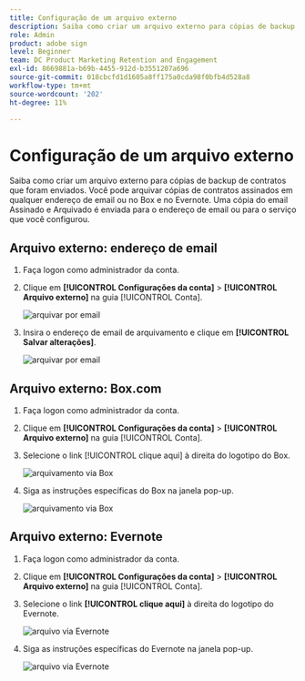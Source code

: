 ```yaml
---
title: Configuração de um arquivo externo
description: Saiba como criar um arquivo externo para cópias de backup de contratos enviados
role: Admin
product: adobe sign
level: Beginner
team: DC Product Marketing Retention and Engagement
exl-id: 8669881a-b69b-4455-912d-b3551207a696
source-git-commit: 018cbcfd1d1605a8ff175a0cda98f0bfb4d528a8
workflow-type: tm+mt
source-wordcount: '202'
ht-degree: 11%

---
```


# Configuração de um arquivo externo

Saiba como criar um arquivo externo para cópias de backup de contratos que foram enviados. Você pode arquivar cópias de contratos assinados em qualquer endereço de email ou no Box e no Evernote. Uma cópia do email Assinado e Arquivado é enviada para o endereço de email ou para o serviço que você configurou.

## Arquivo externo: endereço de email

1. Faça logon como administrador da conta.

1. Clique em **[!UICONTROL Configurações da conta]** > **[!UICONTROL Arquivo externo]** na guia [!UICONTROL Conta].

   ![arquivar por email](../assets/archiveemail1.png)

1. Insira o endereço de email de arquivamento e clique em **[!UICONTROL Salvar alterações]**.

   ![arquivar por email](../assets/archiveemail2.png)

## Arquivo externo: Box.com

1. Faça logon como administrador da conta.

1. Clique em **[!UICONTROL Configurações da conta]** > **[!UICONTROL Arquivo externo]** na guia [!UICONTROL Conta].

1. Selecione o link [!UICONTROL clique aqui] à direita do logotipo do Box.

   ![arquivamento via Box](../assets/archivebox1.png)

1. Siga as instruções específicas do Box na janela pop-up.

   ![arquivamento via Box](../assets/archivebox2.png)

## Arquivo externo: Evernote

1. Faça logon como administrador da conta.

1. Clique em **[!UICONTROL Configurações da conta]** > **[!UICONTROL Arquivo externo]** na guia [!UICONTROL Conta].

1. Selecione o link **[!UICONTROL clique aqui]** à direita do logotipo do Evernote.

   ![arquivo via Evernote](../assets/archiveevernote1.png)

1. Siga as instruções específicas do Evernote na janela pop-up.

   ![arquivo via Evernote](../assets/archiveevernote2.png)
